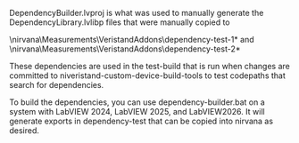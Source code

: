 DependencyBuilder.lvproj is what was used to manually generate the DependencyLibrary.lvlibp files that were manually copied to

\\nirvana\Measurements\VeristandAddons\dependency-test-1\*
and 
\\nirvana\Measurements\VeristandAddons\dependency-test-2\*

These dependencies are used in the test-build that is run when changes are committed to niveristand-custom-device-build-tools to test codepaths that search for dependencies.

To build the dependencies, you can use dependency-builder.bat on a system with LabVIEW 2024, LabVIEW 2025, and LabVIEW2026.  It will generate exports in dependency-test that can be copied into nirvana as desired.